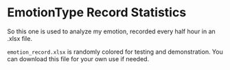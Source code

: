 # EmotionType Record Statistics
So this one is used to analyze my emotion, recorded every half hour in an .xlsx file.

`emotion_record.xlsx` is randomly colored for testing and demonstration.
You can download this file for your own use if needed.